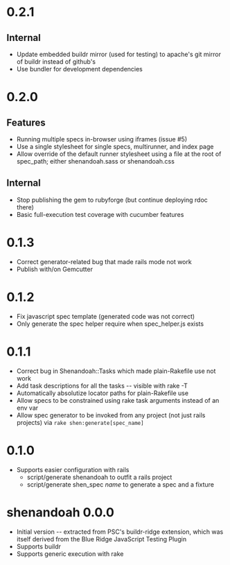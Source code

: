 0.2.1
=====

## Internal

* Update embedded buildr mirror (used for testing) to apache's git mirror of buildr instead of github's
* Use bundler for development dependencies

0.2.0
=====

## Features

* Running multiple specs in-browser using iframes (issue #5)
* Use a single stylesheet for single specs, multirunner, and index page
* Allow override of the default runner stylesheet using a file at the root of spec_path; either shenandoah.sass or shenandoah.css

## Internal

* Stop publishing the gem to rubyforge (but continue deploying rdoc there)
* Basic full-execution test coverage with cucumber features

0.1.3
=====

* Correct generator-related bug that made rails mode not work
* Publish with/on Gemcutter

0.1.2
=====

* Fix javascript spec template (generated code was not correct)
* Only generate the spec helper require when spec_helper.js exists

0.1.1
=====

* Correct bug in Shenandoah::Tasks which made plain-Rakefile use not work
* Add task descriptions for all the tasks -- visible with rake -T
* Automatically absolutize locator paths for plain-Rakefile use
* Allow specs to be constrained using rake task arguments instead of an env var
* Allow spec generator to be invoked from any project (not just rails projects) via `rake shen:generate[spec_name]`

0.1.0
=====

* Supports easier configuration with rails
  * script/generate shenandoah to outfit a rails project
  * script/generate shen_spec *name* to generate a spec and a fixture

shenandoah 0.0.0
================

* Initial version -- extracted from PSC's buildr-ridge extension, which was itself derived from the Blue Ridge JavaScript Testing Plugin
* Supports buildr
* Supports generic execution with rake
